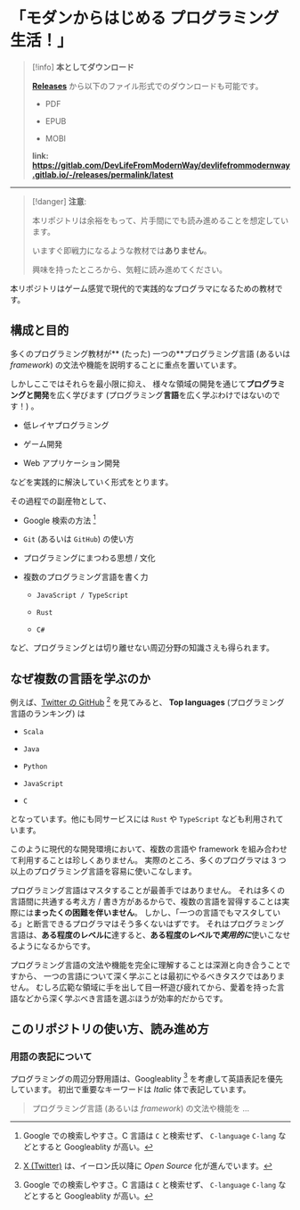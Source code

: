 # 「モダンからはじめる プログラミング生活！」

> [!info] **本としてダウンロード**
>
> [**Releases**](https://gitlab.com/DevLifeFromModernWay/devlifefrommodernway.gitlab.io/-/releases/permalink/latest) から以下のファイル形式でのダウンロードも可能です。
>
> - PDF
>
> - EPUB
>
> - MOBI
>
> **link: <https://gitlab.com/DevLifeFromModernWay/devlifefrommodernway.gitlab.io/-/releases/permalink/latest>**

---

> [!danger] **注意**:
>
> 本リポジトリは余裕をもって、片手間にでも読み進めることを想定しています。
>
> いますぐ即戦力になるような教材では**ありません**。
>
> 興味を持ったところから、気軽に読み進めてください。

本リポジトリはゲーム感覚で現代的で実践的なプログラマになるための教材です。

## 構成と目的

多くのプログラミング教材が** (たった) 一つの**プログラミング言語 (あるいは _framework_) の文法や機能を説明することに重点を置いています。

しかしここではそれらを最小限に抑え、
様々な領域の開発を通じて**プログラミングと開発**を広く学びます (プログラミング**言語**を広く学ぶわけではないのです！) 。

- 低レイヤプログラミング

- ゲーム開発

- Web アプリケーション開発

などを実践的に解決していく形式をとります。

その過程での副産物として、

- Google 検索の方法 [^2]

- `Git` (あるいは `GitHub`) の使い方

- プログラミングにまつわる思想 / 文化

- 複数のプログラミング言語を書く力

  - `JavaScript / TypeScript`

  - `Rust`

  - `C#`

など、プログラミングとは切り離せない周辺分野の知識さえも得られます。

## なぜ複数の言語を学ぶのか

例えば、[Twitter の GitHub][1] [^1] を見てみると、 **Top languages** (プログラミング言語のランキング) は

- `Scala`

- `Java`

- `Python`

- `JavaScript`

- `C`

となっています。他にも同サービスには `Rust` や `TypeScript` なども利用されています。

このように現代的な開発環境において、複数の言語や framework を組み合わせて利用することは珍しくありません。
実際のところ、多くのプログラマは 3 つ以上のプログラミング言語を容易に使いこなします。

プログラミング言語はマスタすることが最善手ではありません。
それは多くの言語間に共通する考え方 / 書き方があるからで、複数の言語を習得することは実際には**まったくの困難を伴いません**。
しかし、「一つの言語でもマスタしている」と断言できるプログラマはそう多くないはずです。
それはプログラミング言語は、**ある程度のレベルに**達すると、**ある程度のレベルで*実用的に***使いこなせるようになるからです。

プログラミング言語の文法や機能を完全に理解することは深淵と向き合うことですから、
一つの言語について深く学ぶことは最初にやるべきタスクではありません。
むしろ広範な領域に手を出して目一杯遊び疲れてから、愛着を持った言語などから深く学ぶべき言語を選ぶほうが効率的だからです。

[1]: https://github.com/twitter
[2]: https://x.com/

[^1]: [X (Twitter)][2] は、イーロン氏以降に _Open Source_ 化が進んでいます。

## このリポジトリの使い方、読み進め方

### 用語の表記について

プログラミングの周辺分野用語は、Googleablity [^2] を考慮して英語表記を優先しています。
初出で重要なキーワードは _Italic_ 体で表記しています。

> プログラミング言語 (あるいは _framework_) の文法や機能を &hellip;

[^2]: Google での検索しやすさ。C 言語は `C` と検索せず、 `C-language` `C-lang` などとすると Googleablity が高い。
